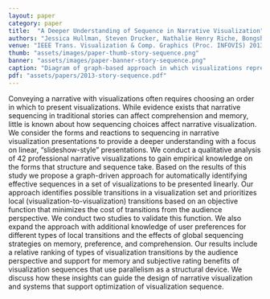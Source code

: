 ```yaml
---
layout: paper
category: paper
title:  "A Deeper Understanding of Sequence in Narrative Visualization"
authors: "Jessica Hullman, Steven Drucker, Nathalie Henry Riche, Bongshin Lee, Danyel Fisher,  Eytan Adar"
venue: "IEEE Trans. Visualization & Comp. Graphics (Proc. INFOVIS) 2013"
thumb: "assets/images/paper-thumb-story-sequence.png"
banner: "assets/images/paper-banner-story-sequence.png"
caption: "Diagram of graph-based approach in which visualizations represent nodes. Edges (possible transitions) are labeled by type and weighted using a cost function and type weightings (denoted by * symbols) corresponding to user preferences."
pdf: "assets/papers/2013-story-sequence.pdf"
---
```


<!-- abstract -->
<p>Conveying a narrative with visualizations often requires choosing an order in which to present visualizations. While evidence exists that narrative sequencing in traditional stories can affect comprehension and memory, little is known about how sequencing choices affect narrative visualization. We consider the forms and reactions to sequencing in narrative visualization presentations to provide a deeper understanding with a focus on linear, “slideshow-style” presentations. We conduct a qualitative analysis of 42 professional narrative visualizations to gain empirical knowledge on the forms that structure and sequence take. Based on the results of this study we propose a graph-driven approach for automatically identifying effective sequences in a set of visualizations to be presented linearly. Our approach identifies possible transitions in a visualization set and prioritizes local (visualization-to-visualization) transitions based on an objective function that minimizes the cost of transitions from the audience perspective. We conduct two studies to validate this function. We also expand the approach with additional knowledge of user preferences for different types of local transitions and the effects of global sequencing strategies on memory, preference, and comprehension. Our results include a relative ranking of types of visualization transitions by the audience perspective and support for memory and subjective rating benefits of visualization sequences that use parallelism as a structural device. We discuss how these insights can guide the design of narrative visualization and systems that support optimization of visualization sequence. </p>

